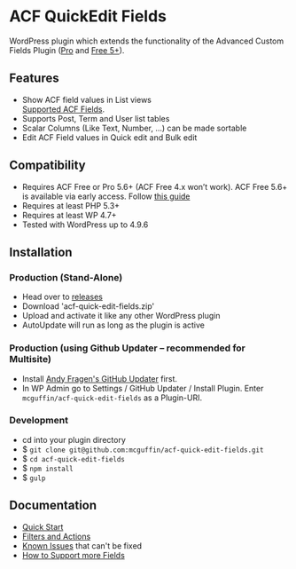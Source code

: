 ACF QuickEdit Fields
====================

WordPress plugin which extends the functionality of the Advanced Custom Fields Plugin ([Pro](http://www.advancedcustomfields.com/pro/) and [Free 5+](https://www.advancedcustomfields.com/resources/upgrade-guide-version-5/)).

Features
--------
 - Show ACF field values in List views  
   [Supported ACF Fields](https://github.com/mcguffin/acf-quick-edit-fields/wiki/Supported-ACF-Fields).
 - Supports Post, Term and User list tables
 - Scalar Columns (Like Text, Number, ...) can be made sortable
 - Edit ACF Field values in Quick edit and Bulk edit

Compatibility
-------------
 - Requires ACF Free or Pro 5.6+ (ACF Free 4.x won’t work). ACF Free 5.6+ is available via early access. Follow [this guide](https://www.advancedcustomfields.com/resources/upgrade-guide-version-5/)
 - Requires at least PHP 5.3+
 - Requires at least WP 4.7+
 - Tested with WordPress up to 4.9.6


Installation
------------

### Production (Stand-Alone)
 - Head over to [releases](../../releases)
 - Download 'acf-quick-edit-fields.zip'
 - Upload and activate it like any other WordPress plugin
 - AutoUpdate will run as long as the plugin is active

### Production (using Github Updater – recommended for Multisite)
 - Install [Andy Fragen's GitHub Updater](https://github.com/afragen/github-updater) first.
 - In WP Admin go to Settings / GitHub Updater / Install Plugin. Enter `mcguffin/acf-quick-edit-fields` as a Plugin-URI.

### Development
 - cd into your plugin directory
 - $ `git clone git@github.com:mcguffin/acf-quick-edit-fields.git`
 - $ `cd acf-quick-edit-fields`
 - $ `npm install`
 - $ `gulp`


Documentation
-------------

 - [Quick Start](https://github.com/mcguffin/acf-quick-edit-fields/wiki/wiki)
 - [Filters and Actions](wiki/Plugin-Filters)
 - [Known Issues](https://github.com/mcguffin/acf-quick-edit-fields/wiki/wiki/Known-Issues) that can't be fixed
 - [How to Support more Fields](https://github.com/mcguffin/acf-quick-edit-fields/wiki/wiki/Tutorial:-Custom-Field-Integration)

